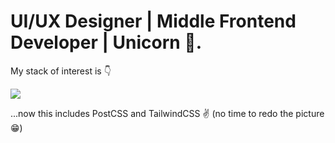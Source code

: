 # UI/UX Designer | Middle Frontend Developer | Unicorn 🦄.

My stack of interest is 👇

![](https://pbs.twimg.com/profile_banners/987690814968074240/1599255560/1500x500)

...now this includes PostCSS and TailwindCSS ✌️ (no time to redo the picture 😁)
